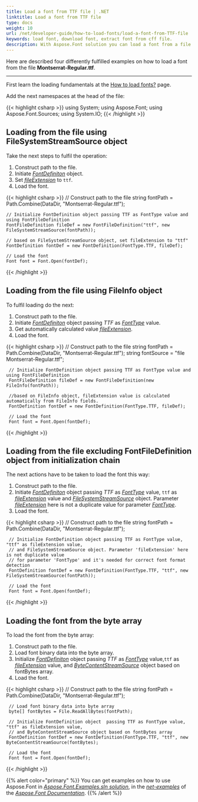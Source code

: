 ```yaml
---
title: Load a font from TTF file | .NET
linktitle: Load a font from TTF file
type: docs
weight: 10
url: /net/developer-guide/how-to-load-fonts/load-a-font-from-TTF-file
keywords: load font, download font, extract font from cff file.
description: With Aspose.Font solution you can load a font from a file on your hard drive disk even if this file is not a font inself. Let’s look at how to make it from a TTF file.
---
```

Here are described four differently fulfilled examples on how to load a font from the file **Montserrat-Regular.ttf**. 
___

First learn the loading fundamentals at the [How to load fonts?](https://docs.aspose.com/font/net/developer-guide/how-to-load-fonts/) page.

Add the next namespaces at the head of the file:

{{< highlight csharp >}}
    using System;
    using Aspose.Font;
    using Aspose.Font.Sources;
    using System.IO;
{{< /highlight >}}

## Loading from the file using FileSystemStreamSource object ##

Take the next steps to fulfil the operation:
1. Construct path to the file.
2. Initiate [*FontDefiniton*](https://apireference.aspose.com/font/net/aspose.font.font/open/methods/3) object.
3. Set [*fileExtension*](https://apireference.aspose.com/font/net/aspose.font.sources/fontfiledefinition/properties/fileextension) to `ttf`.
4. Load the font.

{{< highlight csharp >}}
    // Construct path to the file
    string fontPath = Path.Combine(DataDir, "Montserrat-Regular.ttf");

    // Initialize FontDefinition object passing TTF as FontType value and using FontFileDefinition
    FontFileDefinition fileDef = new FontFileDefinition("ttf", new FileSystemStreamSource(fontPath));

    // based on FileSystemStreamSource object, set fileExtension to "ttf"
    FontDefinition fontDef = new FontDefinition(FontType.TTF, fileDef);

    // Load the font
    Font font = Font.Open(fontDef);
{{< /highlight >}}

## Loading from the file using FileInfo object ##

To fulfil loading do the next:
1. Construct path to the file.
2. Initiate [*FontDefiniton*](https://apireference.aspose.com/font/net/aspose.font.font/open/methods/3) object passing *TTF* as [*FontType*](https://apireference.aspose.com/font/net/aspose.font/fonttype) value.
3. Get automatically calculated value [*fileExtension*](https://apireference.aspose.com/font/net/aspose.font.sources/fontfiledefinition/properties/fileextension).
4. Load the font.

{{< highlight csharp >}}
     // Construct path to the file
     string fontPath = Path.Combine(DataDir, "Montserrat-Regular.ttf");
     string fontSource = "file Montserrat-Regular.ttf";

     // Initialize FontDefinition object passing TTF as FontType value and using FontFileDefinition
     FontFileDefinition fileDef = new FontFileDefinition(new FileInfo(fontPath));

     //based on FileInfo object, fileExtension value is calculated automatically from FileInfo fields.
     FontDefinition fontDef = new FontDefinition(FontType.TTF, fileDef);

     // Load the font
     Font font = Font.Open(fontDef);
{{< /highlight >}}

## Loading from the file excluding FontFileDefinition object from initialization chain ##

The next actions have to be taken to load the font this way:
1. Construct path to the file.
2. Initiate [*FontDefiniton*](https://apireference.aspose.com/font/net/aspose.font.font/open/methods/3) object passing *TTF* as [*FontType*](https://apireference.aspose.com/font/net/aspose.font/fonttype) value, `ttf` as [*fileExtension*](https://apireference.aspose.com/font/net/aspose.font.sources/fontfiledefinition/properties/fileextension) value and [*FileSystemStreamSource*](https://apireference.aspose.com/font/net/aspose.font.sources/filesystemstreamsource)  object. Parameter [*fileExtension*](https://apireference.aspose.com/font/net/aspose.font.sources/fontfiledefinition/properties/fileextension) here is not a duplicate value for parameter [*FontType*](https://apireference.aspose.com/font/net/aspose.font/fonttype).
3. Load the font.

{{< highlight csharp >}}
     // Construct path to the file
     string fontPath = Path.Combine(DataDir, "Montserrat-Regular.ttf");

     // Initialize FontDefinition object passing TTF as FontType value, "ttf" as fileExtension value, 
     // and FileSystemStreamSource object. Parameter 'fileExtension' here is not duplicate value 
     // for parameter 'FontType' and it's needed for correct font format detection
     FontDefinition fontDef = new FontDefinition(FontType.TTF, "ttf", new FileSystemStreamSource(fontPath));

     // Load the font
     Font font = Font.Open(fontDef);     
{{< /highlight >}}

## Loading the font from the byte array ##

To load the font from the byte array:
1. Construct path to the file.
2. Load font binary data into the byte array.
3. Initialize [*FontDefiniton*](https://apireference.aspose.com/font/net/aspose.font.font/open/methods/3) object  passing *TTF* as [*FontType*](https://apireference.aspose.com/font/net/aspose.font/fonttype) value,`ttf` as [*fileExtension*](https://apireference.aspose.com/font/net/aspose.font.sources/fontfiledefinition/properties/fileextension) value, and [*ByteContentStreamSource*](https://apireference.aspose.com/font/net/aspose.font.sources/bytecontentstreamsource) object based on fontBytes array.
4. Load the font.

{{< highlight csharp >}}
     // Construct path to the file
     string fontPath = Path.Combine(DataDir, "Montserrat-Regular.ttf");

     // Load font binary data into byte array
     byte[] fontBytes = File.ReadAllBytes(fontPath);

     // Initialize FontDefinition object  passing TTF as FontType value, "ttf" as fileExtension value, 
     // and ByteContentStreamSource object based on fontBytes array
     FontDefinition fontDef = new FontDefinition(FontType.TTF, "ttf", new ByteContentStreamSource(fontBytes);

     // Load the font
     Font font = Font.Open(fontDef);
{{< /highlight >}}

{{% alert color="primary" %}}
You can get examples on how to use Aspose.Font in [*Aspose.Font.Examples.sln solution*](https://github.com/aspose-font/Aspose.Font-Documentation/tree/master/net-examples), in the [*net-examples*](https://github.com/aspose-font/Aspose.Font-Documentation/tree/master/net-examples) of the [*Aspose.Font Documentation*](https://github.com/aspose-font/Aspose.Font-Documentation).
{{% /alert %}}






